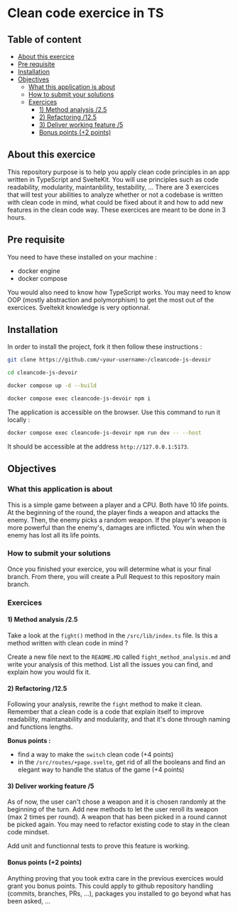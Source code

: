 # Clean code exercice in TS <!-- omit in toc -->

## Table of content <!-- omit in toc -->

- [About this exercice](#about-this-exercice)
- [Pre requisite](#pre-requisite)
- [Installation](#installation)
- [Objectives](#objectives)
  - [What this application is about](#what-this-application-is-about)
  - [How to submit your solutions](#how-to-submit-your-solutions)
  - [Exercices](#exercices)
    - [1) Method analysis /2.5](#1-method-analysis-25)
    - [2) Refactoring /12.5](#2-refactoring-125)
    - [3) Deliver working feature /5](#3-deliver-working-feature-5)
    - [Bonus points (+2 points)](#bonus-points-2-points)

## About this exercice

This repository purpose is to help you apply clean code principles in an app written in TypeScript and SvelteKit. You will use principles such as code readability, modularity, maintanbility, testability, ... There are 3 exercices that will test your abilities to analyze whether or not a codebase is written with clean code in mind, what could be fixed about it and how to add new features in the clean code way. These exercices are meant to be done in 3 hours.

## Pre requisite

You need to have these installed on your machine :

- docker engine
- docker compose

You would also need to know how TypeScript works. You may need to know OOP (mostly abstraction and polymorphism) to get the most out of the exercices. Sveltekit knowledge is very optionnal.

## Installation

In order to install the project, fork it then follow these instructions :

```bash
git clone https://github.com/<your-username>/cleancode-js-devoir

cd cleancode-js-devoir

docker compose up -d --build

docker compose exec cleancode-js-devoir npm i
```

The application is accessible on the browser. Use this command to run it locally :

```bash
docker compose exec cleancode-js-devoir npm run dev -- --host
```

It should be accessible at the address `http://127.0.0.1:5173`.

## Objectives

### What this application is about

This is a simple game between a player and a CPU. Both have 10 life points. At the beginning of the round, the player finds a weapon and attacks the enemy. Then, the enemy picks a random weapon. If the player's weapon is more powerful than the enemy's, damages are inflicted. You win when the enemy has lost all its life points.

### How to submit your solutions

Once you finished your exercice, you will determine what is your final branch. From there, you will create a Pull Request to this repository main branch.

### Exercices

#### 1) Method analysis /2.5

Take a look at the `fight()` method in the `/src/lib/index.ts` file. Is this a method written with clean code in mind ?

Create a new file next to the `README.MD` called `fight_method_analysis.md` and write your analysis of this method. List all the issues you can find, and explain how you would fix it.

#### 2) Refactoring /12.5

Following your analysis, rewrite the `fight` method to make it clean. Remember that a clean code is a code that explain itself to improve readability, maintanability and modularity, and that it's done through naming and functions lengths.

**Bonus points :**

- find a way to make the `switch` clean code (+4 points)
- in the `/src/routes/+page.svelte`, get rid of all the booleans and find an elegant way to handle the status of the game (+4 points)

#### 3) Deliver working feature /5

As of now, the user can't chose a weapon and it is chosen randomly at the beginning of the turn. Add new methods to let the user reroll its weapon (max 2 times per round). A weapon that has been picked in a round cannot be picked again. You may need to refactor existing code to stay in the clean code mindset.

Add unit and functionnal tests to prove this feature is working.

#### Bonus points (+2 points)

Anything proving that you took extra care in the previous exercices would grant you bonus points. This could apply to github repository handling (commits, branches, PRs, ...), packages you installed to go beyond what has been asked, ...
